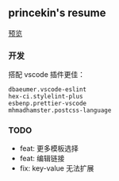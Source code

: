 ## princekin's resume

[预览](https://littleprincewdk.github.io/resume/)

### 开发

搭配 vscode 插件更佳：

```
dbaeumer.vscode-eslint
hex-ci.stylelint-plus
esbenp.prettier-vscode
mhmadhamster.postcss-language
```

### TODO

- feat: 更多模板选择
- feat: 编辑链接
- fix: key-value 无法扩展
